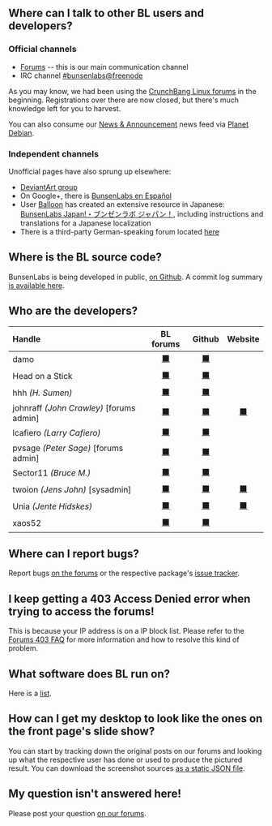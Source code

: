 ## Where can I talk to other BL users and developers?

### Official channels

  * [Forums](https://forums.bunsenlabs.org) -- this is our main communication channel
  * IRC channel [#bunsenlabs@freenode](irc://chat.freenode.net:6697/#bunsenlabs)

As you may know, we had been using the [CrunchBang Linux forums](http://crunchbang.org/forums)
in the beginning. Registrations over there are now closed, but there's
much knowledge left for you to harvest.

You can also consume our [News & Announcement](https://forums.bunsenlabs.org/viewforum.php?id=12)
news feed via [Planet Debian](http://planet.debian.org/deriv/).

### Independent channels
  
Unofficial pages have also sprung up elsewhere:

* [DeviantArt group](http://bunsenlabs.deviantart.com/)
* On Google+, there is [BunsenLabs en Español](https://plus.google.com/communities/102155480089831191422)
* User [Balloon](https://forums.bunsenlabs.org/viewtopic.php?pid=8855#p8855) has created an extensive resource in Japanese: [BunsenLabs Japan!・ブンゼンラボ ジャパン！](http://bunsenlabs-jp.jimdo.com/), including instructions and translations for a Japanese localization
* There is a third-party German-speaking forum located [here](https://bunsenlabs-de.lima-city.de/index.php)

## Where is the BL source code?

BunsenLabs is being developed in public, [on Github](https://github.com/BunsenLabs). A commit log summary [is available here](/gitlog.html).

## Who are the developers?

| Handle                                      | BL forums                                             | Github                                                      | Website                    |
|:--------------------------------------------|:-----------------------------------------------------:|:-----------------------------------------------------------:|:--------------------------:|
| damo                                        | [⬛ ](https://forums.bunsenlabs.org/profile.php?id=6)   | [⬛ ](https://github.com/capn-damo)                           |                            |
| Head on a Stick                             | [⬛ ](https://forums.bunsenlabs.org/profile.php?id=74)  | [⬛ ](https://github.com/Head-on-a-Stick/)                    |                            |
| hhh *(H. Sumen)*                            | [⬛ ](https://forums.bunsenlabs.org/profile.php?id=10)  | [⬛ ](https://github.com/hhhorb)                              |                            |
| johnraff *(John Crawley)* [forums admin]    | [⬛ ](https://forums.bunsenlabs.org/profile.php?id=7)   | [⬛ ](https://github.com/johnraff)                            | [⬛ ](http://asazuke.com/)   |
| lcafiero *(Larry Cafiero)*                  | [⬛ ](https://forums.bunsenlabs.org/profile.php?id=168) | [⬛ ](https://github.com/lcafiero)                            |                            |
| pvsage *(Peter Sage)* [forums admin]        | [⬛ ](https://forums.bunsenlabs.org/profile.php?id=39)  | [⬛ ](https://github.com/pvsage)                              |                            |
| Sector11 *(Bruce M.)*                       | [⬛ ](https://forums.bunsenlabs.org/profile.php?id=5)   | [⬛ ](https://github.com/Sector11)                            |                            |
| twoion *(Jens John)* <blue>[sysadmin]</blue>| [⬛ ](https://forums.bunsenlabs.org/profile.php?id=2)   | [⬛ ](https://github.com/2ion)                                | [⬛ ](https://2ion.de)       |
| Unia *(Jente Hidskes)*                      | [⬛ ](https://forums.bunsenlabs.org/profile.php?id=12)  | [⬛ ](https://github.com/Unia)                                | [⬛ ](https://unia.github.io/)|
| xaos52                                      | [⬛ ](https://forums.bunsenlabs.org/profile.php?id=159) | [⬛ ](https://github.com/xaosfiftytwo)                        |                            |

## Where can I report bugs?

Report bugs [on the forums](https://forums.bunsenlabs.org/viewforum.php?id=14) or the
respective package's [issue tracker](https://github.com/bunsenlabs).

## I keep getting a 403 Access Denied error when trying to access the forums!

This is because your IP address is on a IP block list. Please refer to
the [Forums 403 FAQ](https://www.bunsenlabs.org/forums403.html) for more
information and how to resolve this kind of problem.

## What software does BL run on?

Here is a [list](/stuffweuse.html).

## How can I get my desktop to look like the ones on the front page's slide show?

You can start by tracking down the original posts on our forums and
looking up what the respective user has done or used to produce the
pictured result. You can download the screenshot sources
[as a static JSON file](https://www.bunsenlabs.org/gallery.json).

## My question isn't answered here!

Please post your question [on our forums](https://forums.bunsenlabs.org).
